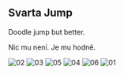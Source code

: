 ## Svarta Jump

Doodle jump but better.

Nic mu není. Je mu hodně.

![02](img/02.jpeg)
![03](img/03.jpeg)
![05](img/05.jpeg)
![04](img/04.jpeg)
![06](img/06.jpeg)
![01](img/01.jpeg)
